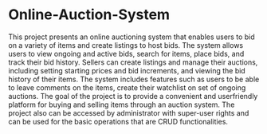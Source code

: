 # Online-Auction-System
This project presents an online auctioning system that
enables users to bid on a variety of items and create listings
to host bids.
The system allows users to view ongoing and active bids,
search for items, place bids, and track their bid history.
Sellers can create listings and manage their auctions,
including setting starting prices and bid increments, and
viewing the bid history of their items.
The system includes features such as users to be able to
leave comments on the items, create their watchlist on set
of ongoing auctions.
The goal of the project is to provide a convenient and userfriendly
platform for buying and selling items through an
auction system.
The project also can be accessed by administrator with
super-user rights and can be used for the basic operations
that are CRUD functionalities.
